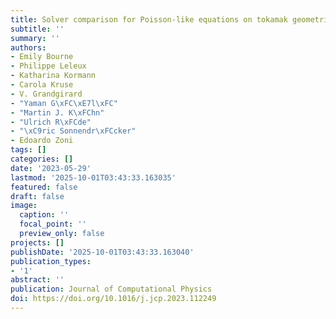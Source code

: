 ```yaml
---
title: Solver comparison for Poisson-like equations on tokamak geometries
subtitle: ''
summary: ''
authors:
- Emily Bourne
- Philippe Leleux
- Katharina Kormann
- Carola Kruse
- V. Grandgirard
- "Yaman G\xFC\xE7l\xFC"
- "Martin J. K\xFChn"
- "Ulrich R\xFCde"
- "\xC9ric Sonnendr\xFCcker"
- Edoardo Zoni
tags: []
categories: []
date: '2023-05-29'
lastmod: '2025-10-01T03:43:33.163035'
featured: false
draft: false
image:
  caption: ''
  focal_point: ''
  preview_only: false
projects: []
publishDate: '2025-10-01T03:43:33.163040'
publication_types:
- '1'
abstract: ''
publication: Journal of Computational Physics
doi: https://doi.org/10.1016/j.jcp.2023.112249
---
```

